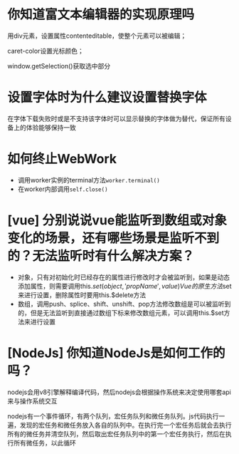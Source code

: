 # 你知道富文本编辑器的实现原理吗

用div元素，设置属性contenteditable，使整个元素可以被编辑；

caret-color设置光标颜色；

window.getSelection()获取选中部分

# 设置字体时为什么建议设置替换字体

在字体下载失败时或是不支持该字体时可以显示替换的字体做为替代，保证所有设备上的体验能够保持一致

# 如何终止WebWork

- 调用worker实例的terminal方法`worker.terminal()`
- 在worker内部调用`self.close()`

# [vue] 分别说说vue能监听到数组或对象变化的场景，还有哪些场景是监听不到的？无法监听时有什么解决方案？

- 对象，只有对初始化时已经存在的属性进行修改时才会被监听到，如果是动态添加属性，则需要调用this.$set(object,'propName',value)Vue的原生方法$set来进行设置，删除属性时要用this.$delete方法
- 数组，调用push、splice、shift、unshift、pop方法修改数组是可以被监听到的，但是无法监听到直接通过数组下标来修改数组元素，可以调用this.$set方法来进行设置

# [NodeJs] 你知道NodeJs是如何工作的吗？

nodejs会用v8引擎解释编译代码，然后nodejs会根据操作系统来决定使用哪套api来与操作系统交互

nodejs有一个事件循环，有两个队列，宏任务队列和微任务队列。js代码执行一遍，发现的宏任务和微任务放入各自的队列中。在执行完一个宏任务后就会去执行所有的微任务并清空队列，然后取出宏任务队列中的第一个宏任务执行，然后在执行所有微任务，以此循环
